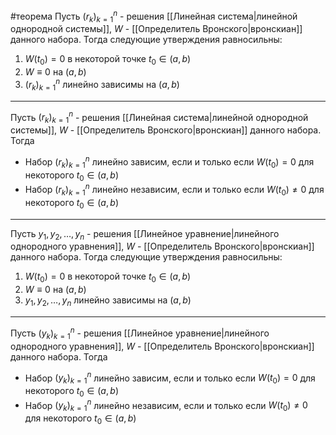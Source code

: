 #теорема 
Пусть $(r_k)^n_{k = 1}$ - решения [[Линейная система|линейной однородной системы]], $W$ - [[Определитель Вронского|вронскиан]] данного набора. Тогда следующие утверждения равносильны:
1. $W(t_0) = 0$ в некоторой точке $t_0 \in (a, b)$
2. $W \equiv 0$ на $(a, b)$
3. $(r_k)^n_{k = 1}$ линейно зависимы на $(a, b)$

---

Пусть $(r_k)^n_{k = 1}$ - решения [[Линейная система|линейной однородной системы]], $W$ - [[Определитель Вронского|вронскиан]] данного набора. Тогда
- Набор $(r_k)^n_{k = 1}$ линейно зависим, если и только если $W(t_0) = 0$ для некоторого $t_0 \in (a, b)$
- Набор $(r_k)^n_{k = 1}$ линейно независим, если и только если $W(t_0) \neq 0$ для некоторого $t_0 \in (a, b)$

---

Пусть $y_1, y_2, \dots, y_n$ - решения [[Линейное уравнение|линейного однородного уравнения]], $W$ - [[Определитель Вронского|вронскиан]] данного набора. Тогда следующие утверждения равносильны:
1. $W(t_0) = 0$ в некоторой точке $t_0 \in (a, b)$
2. $W \equiv 0$ на $(a, b)$
3. $y_1, y_2, \dots, y_n$ линейно зависимы на $(a, b)$

---

Пусть $(y_k)^n_{k = 1}$ - решения [[Линейное уравнение|линейного однородного уравнения]], $W$ - [[Определитель Вронского|вронскиан]] данного набора. Тогда
- Набор $(y_k)^n_{k = 1}$ линейно зависим, если и только если $W(t_0) = 0$ для некоторого $t_0 \in (a, b)$
- Набор $(y_k)^n_{k = 1}$ линейно независим, если и только если $W(t_0) \neq 0$ для некоторого $t_0 \in (a, b)$
